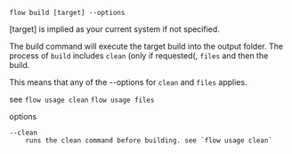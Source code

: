 `flow build [target] --options`

  [target] is implied as your current system if not specified.

The build command will execute the target build into the output folder.
The process of `build` includes `clean` (only if requested(, `files` and then the build.

This means that any of the --options for `clean` and `files` applies.

  see
    `flow usage clean`
    `flow usage files`

options

    --clean
        runs the clean command before building. see `flow usage clean`